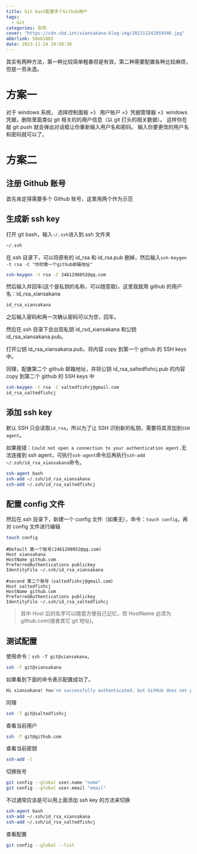 ```yaml
---
title: Git bash配置多个Github用户
tags:
  - Git
categories: 杂项
cover: "https://cdn.cbd.int/xiansakana-blog-img/202311242059346.jpg"
abbrlink: 58eb18b5
date: 2023-11-24 20:58:20
---
```


其实有两种方法，第一种比较简单粗暴但是有效，第二种需要配置各种比较麻烦，但是一劳永逸。

# 方案一

对于 windows 系统， 选择控制面板 =》 用户账户 =》凭据管理器 =》windows 凭据，删除里面类似 git 相关的的用户信息（以 git 打头的相关数据）。 这样你在敲 git push 就会弹出对话框让你重新输入用户名和密码。 输入你要更改的用户名和密码就可以了。

# 方案二

## 注册 Github 账号

首先肯定得需要多个 Github 账号，这里用两个作为示范

## 生成新 ssh key

打开 git bash，输入`~/.ssh`进入到.ssh 文件夹

```bash
~/.ssh
```

在.ssh 目录下，可以将原有的 id_rsa 和 id_rsa.pub 删掉，然后输入`ssh-keygen -t rsa -C "你的第一个github邮箱地址"`

```bash
ssh-keygen -t rsa -C 2461298052@qq.com
```

然后输入并回车(这个是私钥的名称，可以随意取)，这里我就用 github 的用户名：id_rsa_xiansakana

```bash
id_rsa_xiansakana
```

之后输入密码和再一次确认密码可以为空，回车。

然后在.ssh 目录下会出现私钥 id_rsd_xiansakana 和公钥 id_rsa_xiansakana.pub。

打开公钥 id_rsa_xiansakana.pub，将内容 copy 到第一个 github 的 SSH keys 中。

同理，配置第二个 github 邮箱地址，并将公钥 id_rsa_saltedfishcj.pub 的内容 copy 到第二个 github 的 SSH keys 中

```bash
ssh-keygen -t rsa -C saltedfishcj@gmail.com
id_rsa_saltedfishcj
```

## 添加 ssh key

默认 SSH 只会读取`id_rsa`，所以为了让 SSH 识别新的私钥，需要将其添加到`SSH agent`。

如果报错：`Could not open a connection to your authentication agent.`无法连接到 ssh agent，可执行`ssh-agent`命令后再执行`ssh-add ~/.ssh/id_rsa_xiansakana`命令。

```bash
ssh-agent bash
ssh-add ~/.ssh/id_rsa_xiansakana
ssh-add ~/.ssh/id_rsa_saltedfishcj
```

## 配置 config 文件

然后在.ssh 目录下，新建一个 config 文件（如果无），命令：`touch config`，再对 config 文件进行编辑

```bash
touch config
```

```
#Default 第一个账号(2461298052@qq.com)
Host xiansakana
HostName github.com
PreferredAuthentications publickey
IdentityFile ~/.ssh/id_rsa_xiansakana

#second 第二个账号（saltedfishcj@gmail.com）
Host saltedfishcj
HostName github.com
PreferredAuthentications publickey
IdentityFile ~/.ssh/id_rsa_saltedfishcj
```

> 其中 Host 后的名字可以随意方便自己记忆，但 HostName 必须为 github.com(或者其它 git 地址)。

## 测试配置

使用命令：`ssh -T git@xiansakana`，

```bash
ssh -T git@xiansakana
```

如果看到下面的命令表示配置成功了。

```bash
Hi xiansakana! You've successfully authenticated, but GitHub does not provide shell access.
```

同理

```bash
ssh -T git@saltedfishcj
```

查看当前用户

```bash
ssh -T git@github.com
```

查看当前密钥

```bash
ssh-add -l
```

切换账号

```bash
git config --global user.name "name"
git config --global user.email "email"
```

不过通常应该是可以用上面添加 ssh key 的方法来切换

```bash
ssh-agent bash
ssh-add ~/.ssh/id_rsa_xiansakana
ssh-add ~/.ssh/id_rsa_saltedfishcj
```

查看配置

```bash
git config --global --list
```
